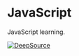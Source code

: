 # JavaScript
JavaScript learning.

[![DeepSource](https://deepsource.io/gh/KunalSin9h/JavaScript.svg/?label=active+issues&show_trend=true&token=S6vjVo4PFTwGMHurDypoYdYN)](https://deepsource.io/gh/KunalSin9h/JavaScript/?ref=repository-badge)
